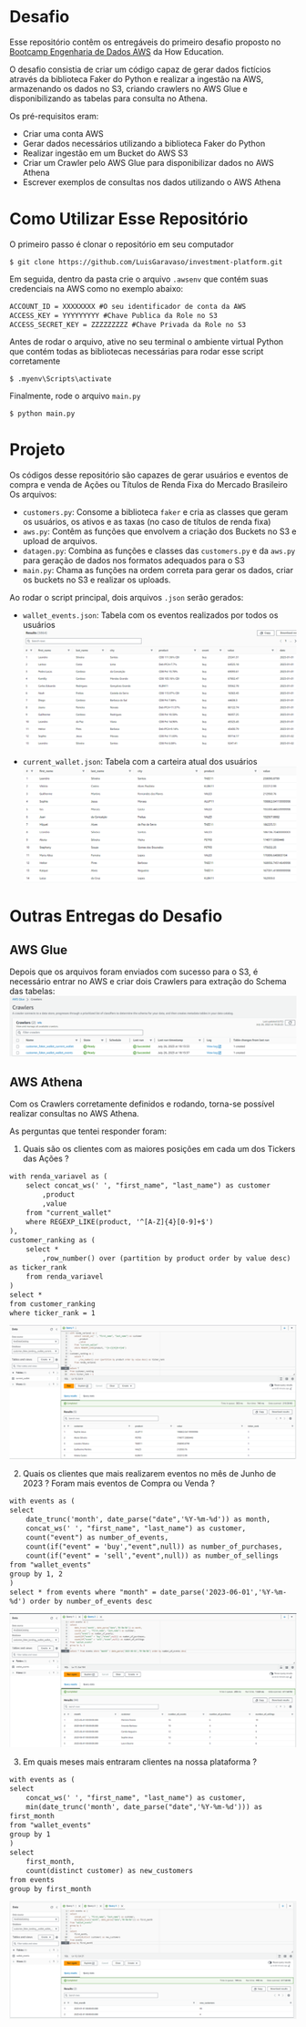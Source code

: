# Desafio

Esse repositório contêm os entregáveis do primeiro desafio proposto no [Bootcamp Engenharia de Dados AWS](https://howedu.com.br/cohort/engenharia-de-dados/) da How Education.

O desafio consistia de criar um código capaz de gerar dados fictícios através da biblioteca Faker do Python e realizar a ingestão na AWS, armazenando os dados no S3, criando crawlers no AWS Glue e disponibilizando as tabelas para consulta no Athena.

Os pré-requisitos eram:
- Criar uma conta AWS
- Gerar dados necessários utilizando a biblioteca Faker do Python
- Realizar ingestão em um Bucket do AWS S3
- Criar um Crawler pelo AWS Glue para disponibilizar dados no AWS Athena
- Escrever exemplos de consultas nos dados utilizando o AWS Athena

# Como Utilizar Esse Repositório

O primeiro passo é clonar o repositório em seu computador
```
$ git clone https://github.com/LuisGaravaso/investment-platform.git
```

Em seguida, dentro da pasta crie o arquivo `.awsenv` que contém suas credenciais na AWS como no exemplo abaixo:
```
ACCOUNT_ID = XXXXXXXX #O seu identificador de conta da AWS
ACCESS_KEY = YYYYYYYYY #Chave Publica da Role no S3
ACCESS_SECRET_KEY = ZZZZZZZZZ #Chave Privada da Role no S3
```

Antes de rodar o arquivo, ative no seu terminal o ambiente virtual Python que contém todas as bibliotecas necessárias para rodar esse script corretamente
```
$ .myenv\Scripts\activate
```

Finalmente, rode o arquivo `main.py`
```
$ python main.py
```

# Projeto

Os códigos desse repositório são capazes de gerar usuários e eventos de compra e venda de Ações ou Títulos de Renda Fixa do Mercado Brasileiro
Os arquivos:
- `customers.py`: Consome a biblioteca `faker` e cria as classes que geram os usuários, os ativos e as taxas (no caso de títulos de renda fixa)
- `aws.py`: Contêm as funções que envolvem a criação dos Buckets no S3 e upload de arquivos.
- `datagen.py`: Combina as funções e classes das `customers.py` e da `aws.py` para geração de dados nos formatos adequados para o S3
- `main.py`: Chama as funções na ordem correta para gerar os dados, criar os buckets no S3 e realizar os uploads.

Ao rodar o script principal, dois arquivos `.json` serão gerados:
- `wallet_events.json`: Tabela com os eventos realizados por todos os usuários
![Events](https://github.com/LuisGaravaso/investment-platform/blob/main/readme_files/Events.png)

- `current_wallet.json`: Tabela com a carteira atual dos usuários
![CurrentWallet](https://github.com/LuisGaravaso/investment-platform/blob/main/readme_files/CurrentWallet.png)

# Outras Entregas do Desafio

## AWS Glue

Depois que os arquivos foram enviados com sucesso para o S3, é necessário entrar no AWS e criar dois Crawlers para extração do Schema das tabelas:
![image](https://github.com/LuisGaravaso/investment-platform/blob/main/readme_files/AWSGlue.png)

## AWS Athena

Com os Crawlers corretamente definidos e rodando, torna-se possível realizar consultas no AWS Athena.

As perguntas que tentei responder foram:

1. Quais são os clientes com as maiores posições em cada um dos Tickers das Ações ?

```
with renda_variavel as (
	select concat_ws(' ', "first_name", "last_name") as customer
    	,product
    	,value
	from "current_wallet"
	where REGEXP_LIKE(product, '^[A-Z]{4}[0-9]+$')
),
customer_ranking as (
	select * 
		,row_number() over (partition by product order by value desc) as ticker_rank
	from renda_variavel
)
select *
from customer_ranking
where ticker_rank = 1
```

![image](https://github.com/LuisGaravaso/investment-platform/blob/main/readme_files/Query1.png)

2. Quais os clientes que mais realizarem eventos no mês de Junho de 2023 ? Foram mais eventos de Compra ou Venda ?

```
with events as (
select 
    date_trunc('month', date_parse("date",'%Y-%m-%d')) as month,
    concat_ws(' ', "first_name", "last_name") as customer,
    count("event") as number_of_events,
    count(if("event" = 'buy',"event",null)) as number_of_purchases,
    count(if("event" = 'sell',"event",null)) as number_of_sellings
from "wallet_events"
group by 1, 2
)
select * from events where "month" = date_parse('2023-06-01','%Y-%m-%d') order by number_of_events desc
```

![image](https://github.com/LuisGaravaso/investment-platform/blob/main/readme_files/Query2.png)

3. Em quais meses mais entraram clientes na nossa plataforma ?

```
with events as (
select 
    concat_ws(' ', "first_name", "last_name") as customer,
    min(date_trunc('month', date_parse("date",'%Y-%m-%d'))) as first_month
from "wallet_events"
group by 1
)
select
    first_month,
    count(distinct customer) as new_customers
from events 
group by first_month
```

![image](https://github.com/LuisGaravaso/investment-platform/blob/main/readme_files/Query3.png)


